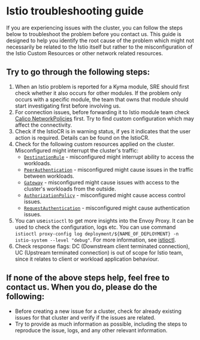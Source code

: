 # Istio troubleshooting guide

If you are experiencing issues with the cluster, you can follow the steps below to troubleshoot the problem before you contact us. This guide is designed to help you identify the root cause of the problem which might not necessarily be related to the Istio itself but rather to the misconfiguration of the Istio Custom Resources or other network related resources.

## Try to go through the following steps:

1. When an Istio problem is reported for a Kyma module, SRE should first check whether it also occurs for other modules. If the problem only occurs with a specific module, the team that owns that module should start investigating first before involving us.
2. For connection issues, before forwarding it to Istio module team check [Calico NetworkPolicies](https://docs.tigera.io/calico/latest/network-policy/get-started/calico-policy/calico-network-policy) first. Try to find custom configuration which may affect the connectivity.
3. Check if the IstioCR is in warning status, if yes it indicates that the user action is required. Details can be found on the IstioCR.
4. Check for the following custom resources applied on the cluster. Misconfigured might interrupt the cluster's traffic:
    - [`DestinationRule`](https://istio.io/latest/docs/reference/config/networking/destination-rule/) - misconfigured might interrupt ability to access the workloads.
    - [`PeerAuthentication`](https://istio.io/latest/docs/reference/config/security/peer_authentication/) - misconfigured might cause issues in the traffic between workloads.
    - [`Gateway`](https://istio.io/latest/docs/reference/config/networking/gateway/) - misconfigured might cause issues with access to the cluster's workloads from the outside.
    - [`AuthorizationPolicy`](https://istio.io/latest/docs/reference/config/security/authorization-policy/) - misconfigured might cause access control issues.
    - [`RequestAuthentication`](https://istio.io/latest/docs/reference/config/security/request_authentication/) - misconfigured might cause authentication issues.
5. You can use`istioctl` to get more insights into the Envoy Proxy. It can be used to check the configuration, logs etc. You can use command `istioctl proxy-config log deployment/${NAME_OF_DEPLOYMENT} -n istio-system --level "debug"`. For more information, see [istioctl](https://istio.io/latest/docs/reference/commands/istioctl/).
6. Check response flags: DC (Downstream client terminated connection), UC (Upstream terminated connection) is out of scope for Istio team, since it relates to client or workload application behaviour.

## If none of the above steps help, feel free to contact us. When you do, please do the following:
- Before creating a new issue for a cluster, check for already existing issues for that cluster and verify if the issues are related.
- Try to provide as much information as possible, including the steps to reproduce the issue, logs, and any other relevant information.
